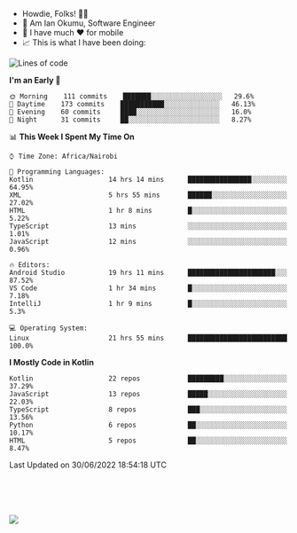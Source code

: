 
* Howdie, Folks! 👋🤓
* 🤪 Am Ian Okumu, Software Engineer
* 📱 I have much ❤️ for mobile
* 📈 This is what I have been doing:
  
<!-- <a href="https://otsembo.github.io/OtsemboPortfolio/" style="margin-right:.5%; margin-top=.5%;">
  <img align="center" src="https://github-readme-stats.vercel.app/api/top-langs/?username=otsembo&layout=compact" />
</a> -->

<!--START_SECTION:waka-->
![Lines of code](https://img.shields.io/badge/From%20Hello%20World%20I%27ve%20Written-481%20Thousand%20lines%20of%20code-blue)

**I'm an Early 🐤** 

```text
🌞 Morning    111 commits    ███████░░░░░░░░░░░░░░░░░░   29.6% 
🌆 Daytime    173 commits    ███████████░░░░░░░░░░░░░░   46.13% 
🌃 Evening    60 commits     ████░░░░░░░░░░░░░░░░░░░░░   16.0% 
🌙 Night      31 commits     ██░░░░░░░░░░░░░░░░░░░░░░░   8.27%

```


📊 **This Week I Spent My Time On** 

```text
⌚︎ Time Zone: Africa/Nairobi

💬 Programming Languages: 
Kotlin                   14 hrs 14 mins      ████████████████░░░░░░░░░   64.95% 
XML                      5 hrs 55 mins       ██████░░░░░░░░░░░░░░░░░░░   27.02% 
HTML                     1 hr 8 mins         █░░░░░░░░░░░░░░░░░░░░░░░░   5.22% 
TypeScript               13 mins             ░░░░░░░░░░░░░░░░░░░░░░░░░   1.01% 
JavaScript               12 mins             ░░░░░░░░░░░░░░░░░░░░░░░░░   0.96%

🔥 Editors: 
Android Studio           19 hrs 11 mins      ██████████████████████░░░   87.52% 
VS Code                  1 hr 34 mins        █░░░░░░░░░░░░░░░░░░░░░░░░   7.18% 
IntelliJ                 1 hr 9 mins         █░░░░░░░░░░░░░░░░░░░░░░░░   5.3%

💻 Operating System: 
Linux                    21 hrs 55 mins      █████████████████████████   100.0%

```

**I Mostly Code in Kotlin** 

```text
Kotlin                   22 repos            █████████░░░░░░░░░░░░░░░░   37.29% 
JavaScript               13 repos            █████░░░░░░░░░░░░░░░░░░░░   22.03% 
TypeScript               8 repos             ███░░░░░░░░░░░░░░░░░░░░░░   13.56% 
Python                   6 repos             ██░░░░░░░░░░░░░░░░░░░░░░░   10.17% 
HTML                     5 repos             ██░░░░░░░░░░░░░░░░░░░░░░░   8.47%

```



 Last Updated on 30/06/2022 18:54:18 UTC
<!--END_SECTION:waka-->

<br />
<br />
<br />
<br />
<a href="https://otsembo.com" style="margin-right:.5%; margin-top=.5%;">
  <img align="center" src="https://github-readme-stats.vercel.app/api?username=otsembo&&show_icons=true&theme=radical" />
</a>
<br />
  
  </div>
<!---
otsembo/otsembo is a ✨ special ✨ repository because its `README.md` (this file) appears on your GitHub profile.
You can click the Preview link to take a look at your changes.
--->
